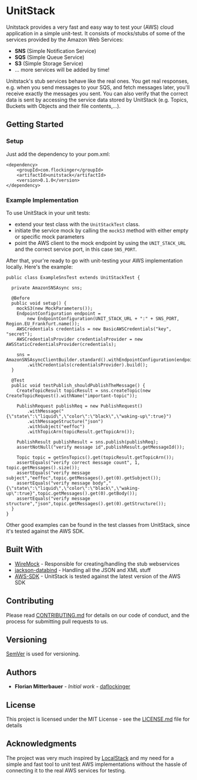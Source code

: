 # UnitStack

Unitstack provides a very fast and easy way to test your (AWS) cloud application in a simple unit-test.
It consists of mocks/stubs of some of the services provided by the Amazon Web Services:
* **SNS** (Simple Notification Service)
* **SQS** (Simple Queue Service)
* **S3** (Simple Storage Service)
* ... more services will be added by time!

Unitstack's stub services behave like the real ones. You get real responses, 
e.g. when you send messages to your SQS, and fetch messages later, you'll receive exactly 
the messages you sent. 
You can also verify that the correct data is sent by accessing the service data 
stored by UnitStack (e.g. Topics, Buckets with Objects and their file contents,...).

## Getting Started

### Setup
Just add the dependency to your pom.xml:
```
<dependency>
    <groupId>com.flockinger</groupId>
    <artifactId>unitstack</artifactId>
    <version>0.1.0</version>
</dependency>
```

### Example Implementation

To use UnitStack in your unit tests:
* extend your test class with the ``UnitStackTest`` class. 
* initiate the service mock by calling the ``mockS3`` method with either
empty or specific mock parameters
* point the AWS client to the mock endpoint by using the
``UNIT_STACK_URL`` and the correct service port, in this case ``SNS_PORT``.

After that, your're ready to go with unit-testing your AWS implementation locally.
Here's the example:
```
public class ExampleSnsTest extends UnitStackTest {

  private AmazonSNSAsync sns;

  @Before
  public void setup() {
    mockS3(new MockParameters());
    EndpointConfiguration endpoint =
        new EndpointConfiguration(UNIT_STACK_URL + ":" + SNS_PORT, Region.EU_Frankfurt.name());
    AWSCredentials credentials = new BasicAWSCredentials("key", "secret");
    AWSCredentialsProvider credentialsProvider = new AWSStaticCredentialsProvider(credentials);

    sns = AmazonSNSAsyncClientBuilder.standard().withEndpointConfiguration(endpoint)
        .withCredentials(credentialsProvider).build();
  } 

  @Test
  public void testPublish_shouldPublishTheMessage() {
    CreateTopicResult topicResult = sns.createTopic(new CreateTopicRequest().withName("important-topic"));
    
    PublishRequest publishReq = new PublishRequest()
        .withMessage("{\"state\":\"liquid\",\"color\":\"black\",\"waking-up\":true}")
        .withMessageStructure("json")
        .withSubject("eeffoc")
        .withTopicArn(topicResult.getTopicArn());
    
    PublishResult publishResult = sns.publish(publishReq);
    assertNotNull("verify message id",publishResult.getMessageId());
    
    Topic topic = getSnsTopics().get(topicResult.getTopicArn());
    assertEquals("verify correct message count", 1, topic.getMessages().size());
    assertEquals("verify message subject","eeffoc",topic.getMessages().get(0).getSubject());
    assertEquals("verify message body","{\"state\":\"liquid\",\"color\":\"black\",\"waking-up\":true}",topic.getMessages().get(0).getBody());
    assertEquals("verify message structure","json",topic.getMessages().get(0).getStructure());
  }
}
```
Other good examples can be found in the test classes from UnitStack, since it's tested against the AWS SDK.

## Built With

* [WireMock](https://github.com/tomakehurst/wiremock) - Responsible for creating/handling the stub webservices
* [jackson-databind](https://github.com/FasterXML/jackson-databind) - Handling all the JSON and XML stuff
* [AWS-SDK](https://github.com/aws/aws-sdk-java) - UnitStack is tested against the latest version of the AWS SDK

## Contributing

Please read [CONTRIBUTING.md](https://github.com/daflockinger/unitstack/blob/master/CONTRIBUTING.md) for details on our code of conduct, and the process for submitting pull requests to us.

## Versioning

[SemVer](http://semver.org/) is used for versioning. 

## Authors

* **Florian Mitterbauer** - *Initial work* - [daflockinger](https://github.com/daflockinger)


## License

This project is licensed under the MIT License - see the [LICENSE.md](https://github.com/daflockinger/unitstack/blob/master/LICENSE) file for details

## Acknowledgments
The project was very much inspired by [LocalStack](https://github.com/localstack/localstack) and my need for a simple and fast 
tool to unit test AWS implementations without the hassle of connecting it to the real AWS services for testing.
